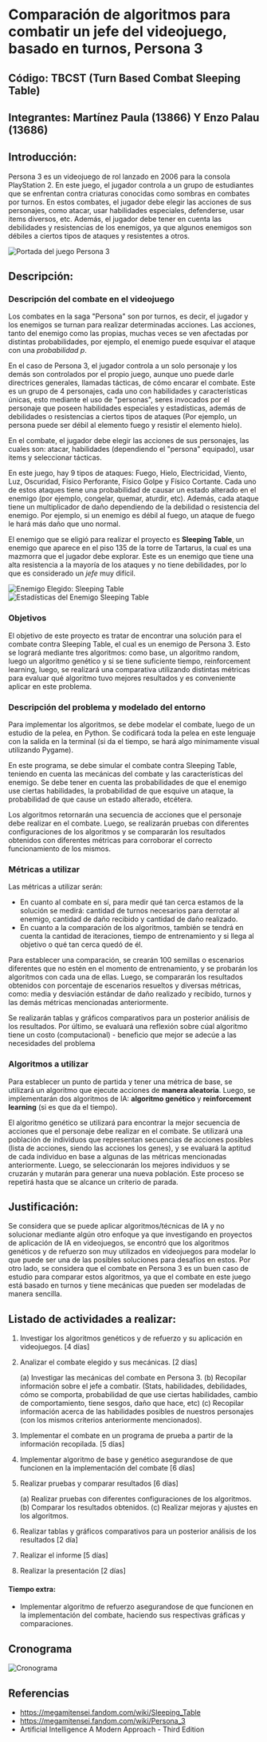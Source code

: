 
# Comparación de algoritmos para combatir un jefe del videojuego, basado en turnos, Persona 3

## Código: TBCST (Turn Based Combat Sleeping Table)

## Integrantes: Martínez Paula (13866) Y Enzo Palau (13686)


## Introducción:

Persona 3 es un videojuego de rol lanzado en 2006 para la consola PlayStation 2. En este juego, el jugador controla a un grupo de estudiantes que se enfrentan contra criaturas conocidas como sombras en combates por turnos. En estos combates, el jugador debe elegir las acciones de sus personajes, como atacar, usar habilidades especiales, defenderse, usar items diversos, etc. Además, el jugador debe tener en cuenta las debilidades y resistencias de los enemigos, ya que algunos enemigos son débiles a ciertos tipos de ataques y resistentes a otros.

![Portada del juego Persona 3](images/portada.jpg "Persona 3 Cover")

## Descripción:

### Descripción del combate en el videojuego

Los combates en la saga "Persona" son por turnos, es decir, el jugador y los enemigos se turnan para realizar determinadas acciones. Las acciones, tanto del enemigo como las propias, muchas veces se ven afectadas por distintas probabilidades, por ejemplo, el enemigo puede esquivar el ataque con una *probabilidad p*.

En el caso de Persona 3, el jugador controla a un solo personaje y los demás son controlados por el propio juego, aunque uno puede darle directrices generales, llamadas tácticas, de cómo encarar el combate. Este es un grupo de 4 personajes, cada uno con habilidades y características únicas, esto mediante el uso de "personas", seres invocados por el personaje que poseen habilidades especiales y estadísticas, además de debilidades o resistencias a ciertos tipos de ataques (Por ejemplo, un persona puede ser débil al elemento fuego y resistir el elemento hielo). 

En el combate, el jugador debe elegir las acciones de sus personajes, las cuales son: atacar, habilidades (dependiendo el "persona" equipado), usar items y seleccionar tácticas. 

En este juego, hay 9 tipos de ataques: Fuego, Hielo, Electricidad, Viento, Luz, Oscuridad, Físico Perforante, Físico Golpe y Físico Cortante. Cada uno de estos ataques tiene una probabilidad de causar un estado alterado en el enemigo (por ejemplo, congelar, quemar, aturdir, etc). Además, cada ataque tiene un multiplicador de daño dependiendo de la debilidad o resistencia del enemigo. Por ejemplo, si un enemigo es débil al fuego, un ataque de fuego le hará más daño que uno normal.

El enemigo que se eligió para realizar el proyecto es **Sleeping Table**, un enemigo que aparece en el piso 135 de la torre de Tartarus, la cual es una mazmorra que el jugador debe explorar. Este es un enemigo que tiene una alta resistencia a la mayoría de los ataques y no tiene debilidades, por lo que es considerado un *jefe* muy difícil.

![Enemigo Elegido: Sleeping Table](images/sleeping_table.png "Enemigo Elegido: Sleeping Table")
![Estadísticas del Enemigo Sleeping Table](images/enemy_stats.png "Estadísticas del Enemigo")

### Objetivos

El objetivo de este proyecto es tratar de encontrar una solución para el combate contra Sleeping Table, el cual es un enemigo de Persona 3. Esto se logrará mediante tres algoritmos: como base, un algoritmo random, luego un algoritmo genético y si se tiene suficiente tiempo, reinforcement learning, luego, se realizará una comparativa utilizando distintas métricas para evaluar qué algoritmo tuvo mejores resultados y es conveniente aplicar en este problema. 

### Descripción del problema y modelado del entorno

Para implementar los algoritmos, se debe modelar el combate, luego de un estudio de la pelea, en Python. Se codificará toda la pelea en este lenguaje con la salida en la terminal (si da el tiempo, se hará algo mínimamente visual utilizando Pygame).

En este programa, se debe simular el combate contra Sleeping Table, teniendo en cuenta las mecánicas del combate y las características del enemigo. Se debe tener en cuenta las probabilidades de que el enemigo use ciertas habilidades, la probabilidad de que esquive un ataque, la probabilidad de que cause un estado alterado, etcétera.

Los algoritmos retornarán una secuencia de acciones que el personaje debe realizar en el combate. 
Luego, se realizarán pruebas con diferentes configuraciones de los algoritmos y se compararán los resultados obtenidos con diferentes métricas para corroborar el correcto funcionamiento de los mismos.

### Métricas a utilizar

Las métricas a utilizar serán: 
- En cuanto al combate en sí, para medir qué tan cerca estamos de la solución se medirá: cantidad de turnos necesarios para derrotar al enemigo, cantidad de daño recibido y cantidad de daño realizado.
- En cuanto a la comparación de los algoritmos, también se tendrá en cuenta la cantidad de iteraciones, tiempo de entrenamiento y si llega al objetivo o qué tan cerca quedó de él.

Para establecer una comparación, se crearán 100 semillas o escenarios diferentes que no estén en el momento de entrenamiento, y se probarán los algoritmos con cada una de ellas. Luego, se compararán los resultados obtenidos con porcentaje de escenarios resueltos y diversas métricas, como: media y desviación estándar de daño realizado y recibido, turnos y las demás métricas mencionadas anteriormente.

Se realizarán tablas y gráficos comparativos para un posterior análisis de los resultados.
Por último, se evaluará una reflexión sobre cúal algoritmo tiene un costo (computacional) - beneficio que mejor se adecúe a las necesidades del problema

### Algoritmos a utilizar

Para establecer un punto de partida y tener una métrica de base, se utilizará un algoritmo que ejecute acciones de **manera aleatoria**. Luego, se implementarán dos algoritmos de IA: **algoritmo genético** y **reinforcement learning** (si es que da el tiempo).

El algoritmo genético se utilizará para encontrar la mejor secuencia de acciones que el personaje debe realizar en el combate. Se utilizará una población de individuos que representan secuencias de acciones posibles (lista de acciones, siendo las acciones los genes), y se evaluará la aptitud de cada individuo en base a algunas de las métricas mencionadas anteriormente. Luego, se seleccionarán los mejores individuos y se cruzarán y mutarán para generar una nueva población. Este proceso se repetirá hasta que se alcance un criterio de parada.

## Justificación:

Se considera que se puede aplicar algoritmos/técnicas de IA y no solucionar mediante algún otro enfoque ya que investigando en proyectos de aplicación de IA en videojuegos, se encontró que los algoritmos genéticos y de refuerzo son muy utilizados en videojuegos para modelar lo que puede ser una de las posibles soluciones para desafíos en estos. Por otro lado, se considera que el combate en Persona 3 es un buen caso de estudio para comparar estos algoritmos, ya que el combate en este juego está basado en turnos y tiene mecánicas que pueden ser modeladas de manera sencilla.

## Listado de actividades a realizar:

1. Investigar los algoritmos genéticos y de refuerzo y su aplicación en videojuegos. [4 días]

2. Analizar el combate elegido y sus mecánicas. [2 días]

    (a) Investigar las mecánicas del combate en Persona 3. 
    (b) Recopilar información sobre el jefe a combatir. (Stats, habilidades, debilidades, cómo se comporta, probabilidad de que use ciertas habilidades, cambio de comportamiento, tiene sesgos, daño que hace, etc)
    (c) Recopilar información acerca de las habilidades posibles de nuestros personajes (con los mismos criterios anteriormente mencionados).

3. Implementar el combate en un programa de prueba a partir de la información recopilada. [5 días]

4. Implementar algoritmo de base y genético asegurandose de que funcionen en la implementación del combate [6 días]

5. Realizar pruebas y comparar resultados [6 días]

    (a) Realizar pruebas con diferentes configuraciones de los algoritmos. 
    (b) Comparar los resultados obtenidos.
    (c) Realizar mejoras y ajustes en los algoritmos.

6. Realizar tablas y gráficos comparativos para un posterior análisis de los resultados [2 día]

7. Realizar el informe [5 días]

8. Realizar la presentación [2 días]

#### Tiempo extra: 

- Implementar algoritmo de refuerzo asegurandose de que funcionen en la implementación del combate, haciendo sus respectivas gráficas y comparaciones.

## Cronograma

![Cronograma](images/cronograma.png "Cronograma")

## Referencias

- https://megamitensei.fandom.com/wiki/Sleeping_Table
- https://megamitensei.fandom.com/wiki/Persona_3
- Artificial Intelligence A Modern Approach - Third Edition